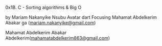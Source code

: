 0x1B. C - Sorting algorithms & Big O


by Mariam Nakanyike Nsubu Avatar
dart
Focusing
Mahamat Abdelkerim Abakar ga (mariam.nakanyike@gmail.com)

Mahamat Abdelkerim Abakar Abdelkerim(mahamatabdelkerim863@gmail.com)
